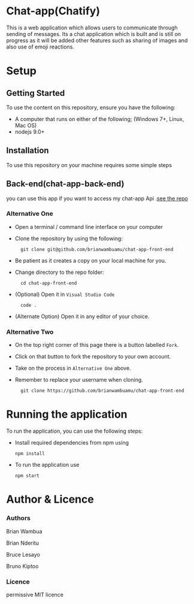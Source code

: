 # Chat-app(Chatify)

This is a web application which allows users to communicate through sending of messages. Its a chat application which is built and is still on progress as it will be added other features such as sharing of images and also use of emoji reactions.


# Setup
 
  ## Getting Started
  
To use the content on this repository, ensure you have the following:

- A computer that runs on either of the following; (Windows 7+, Linux, Mac OS)
- nodejs 9.0+


## Installation

To use this repository on your machine requires some simple steps

## Back-end(chat-app-back-end)
 you can use this app if you want to access my chat-app Api .[see the repo](https://github.com/brianwambuamu/Chat-app-back-end)

### Alternative One

- Open a terminal / command line interface on your computer
- Clone the repository by using the following:

        git clone git@github.com/brianwambuamu/chat-app-front-end

- Be patient as it creates a copy on your local machine for you.
- Change directory to the repo folder:

        cd chat-app-front-end
  

- (Optional) Open it in ``Visual Studio Code``

        code .

- (Alternate Option) Open it in any editor of your choice.


### Alternative Two

- On the top right corner of this page there is a button labelled ``Fork``.
- Click on that button to fork the repository to your own account.
- Take on the process in ``Alternative One`` above.
- Remember to replace your username when cloning.

        git clone https://github.com/brianwambuamu/chat-app-front-end



# Running the application

To run the application, you can use the following steps:

- Install required dependencies from npm using

      npm install
      
- To run the application use

      npm start
 
 
 
# Author & Licence

### Authors

Brian Wambua 

Brian Nderitu

Bruce Lesayo

Bruno Kiptoo

### Licence 

permissive MIT licence
